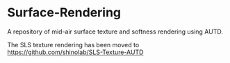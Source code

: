 <!--
 * @Author: Mingxin Zhang m.zhang@hapis.k.u-tokyo.ac.jp
 * @Date: 2022-12-08 18:03:43
 * @LastEditors: Mingxin Zhang
 * @LastEditTime: 2024-01-13 23:14:16
 * Copyright (c) 2022 by Mingxin Zhang, All Rights Reserved. 
-->
# Surface-Rendering

A repository of mid-air surface texture and softness rendering using AUTD.

The SLS texture rendering has been moved to https://github.com/shinolab/SLS-Texture-AUTD
